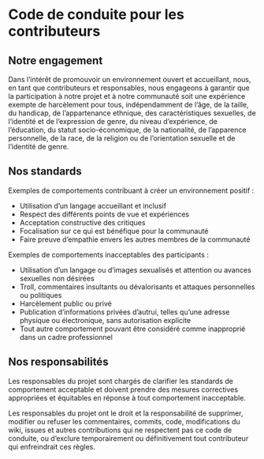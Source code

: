 # Code de conduite pour les contributeurs

## Notre engagement

Dans l’intérêt de promouvoir un environnement ouvert et accueillant, nous, en tant que
contributeurs et responsables, nous engageons à garantir que la participation à notre projet
et à notre communauté soit une expérience exempte de harcèlement pour tous, indépendamment
de l’âge, de la taille, du handicap, de l’appartenance ethnique, des caractéristiques sexuelles,
de l’identité et de l’expression de genre, du niveau d’expérience, de l’éducation,
du statut socio-économique, de la nationalité, de l’apparence personnelle, de la race,
de la religion ou de l’orientation sexuelle et de l’identité de genre.

## Nos standards

Exemples de comportements contribuant à créer un environnement positif :

-   Utilisation d’un langage accueillant et inclusif
-   Respect des différents points de vue et expériences
-   Acceptation constructive des critiques
-   Focalisation sur ce qui est bénéfique pour la communauté
-   Faire preuve d’empathie envers les autres membres de la communauté

Exemples de comportements inacceptables des participants :

-   Utilisation d’un langage ou d’images sexualisés et attention ou avances sexuelles non désirées
-   Troll, commentaires insultants ou dévalorisants et attaques personnelles ou politiques
-   Harcèlement public ou privé
-   Publication d’informations privées d’autrui, telles qu’une adresse physique ou électronique,
    sans autorisation explicite
-   Tout autre comportement pouvant être considéré comme inapproprié dans un cadre professionnel

## Nos responsabilités

Les responsables du projet sont chargés de clarifier les standards de comportement acceptable
et doivent prendre des mesures correctives appropriées et équitables en réponse à
tout comportement inacceptable.

Les responsables du projet ont le droit et la responsabilité de supprimer, modifier ou refuser
les commentaires, commits, code, modifications du wiki, issues et autres contributions
qui ne respectent pas ce code de conduite, ou d’exclure temporairement ou définitivement
tout contributeur qui enfreindrait ces règles.
